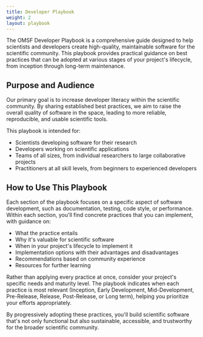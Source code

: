 ```yaml
---
title: Developer Playbook
weight: 2
layout: playbook
---
```


The OMSF Developer Playbook is a comprehensive guide designed to help scientists and developers create high-quality, maintainable software for the scientific community. This playbook provides practical guidance on best practices that can be adopted at various stages of your project's lifecycle, from inception through long-term maintenance.

## Purpose and Audience

Our primary goal is to increase developer literacy within the scientific community. By sharing established best practices, we aim to raise the overall quality of software in the space, leading to more reliable, reproducible, and usable scientific tools.

This playbook is intended for:
- Scientists developing software for their research
- Developers working on scientific applications
- Teams of all sizes, from individual researchers to large collaborative projects
- Practitioners at all skill levels, from beginners to experienced developers

## How to Use This Playbook

Each section of the playbook focuses on a specific aspect of software development, such as documentation, testing, code style, or performance. Within each section, you'll find concrete practices that you can implement, with guidance on:

- What the practice entails
- Why it's valuable for scientific software
- When in your project's lifecycle to implement it
- Implementation options with their advantages and disadvantages
- Recommendations based on community experience
- Resources for further learning

Rather than applying every practice at once, consider your project's specific needs and maturity level. The playbook indicates when each practice is most relevant (Inception, Early Development, Mid-Development, Pre-Release, Release, Post-Release, or Long term), helping you prioritize your efforts appropriately.

By progressively adopting these practices, you'll build scientific software that's not only functional but also sustainable, accessible, and trustworthy for the broader scientific community.
